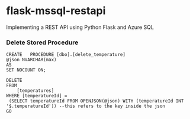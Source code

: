# flask-mssql-restapi
Implementing a REST API using Python Flask and Azure SQL


### Delete Stored Procedure
```
CREATE   PROCEDURE [dbo].[delete_temperature]
@json NVARCHAR(max)
AS
SET NOCOUNT ON;
	
DELETE
FROM 
	[temperatures] 
WHERE [temperatureId] =
 (SELECT temperatureId FROM OPENJSON(@json) WITH (temperatureId INT '$.temperatureId')) --this refers to the key inside the json
GO
```
